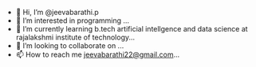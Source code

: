 - 👋 Hi, I’m @jeevabarathi.p
- 👀 I’m interested in programming ...
- 🌱 I’m currently learning b.tech artificial intellgence and data science at rajalakshmi institute of technology...
- 💞️ I’m looking to collaborate on ...
- 📫 How to reach me jeevabarathi22@gmail.com...

<!---
jeevabarathip/jeevabarathip is a ✨ special ✨ repository because its `README.md` (this file) appears on your GitHub profile.
You can click the Preview link to take a look at your changes.
--->
